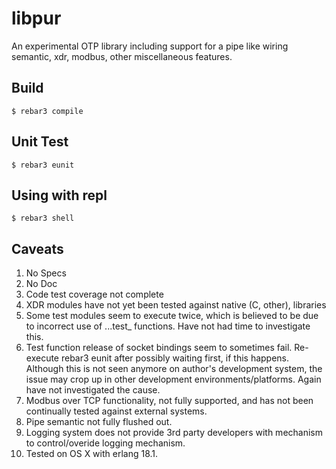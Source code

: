 libpur
=====

An experimental OTP library including support for a pipe like wiring 
semantic, xdr, modbus, other miscellaneous features.

Build
-----

    $ rebar3 compile

Unit Test
---------

    $ rebar3 eunit

Using with repl
---------

    $ rebar3 shell

Caveats
-------

1. No Specs
2. No Doc
3. Code test coverage not complete
4. XDR modules have not yet been tested against native (C, other), libraries
5. Some test modules seem to execute twice, which is believed to be due to incorrect use of ...test_ functions. Have not had time to investigate this.
6. Test function release of socket bindings seem to sometimes fail. Re-execute rebar3 eunit after possibly waiting first, if this happens. Although this is not seen anymore on author's development system, the issue may crop up in other development environments/platforms. Again have not investigated the cause.
7. Modbus over TCP functionality, not fully supported, and has not been continually tested against external systems.
8. Pipe semantic not fully flushed out.
9. Logging system does not provide 3rd party developers with mechanism to control/overide logging mechanism.
10. Tested on OS X with erlang 18.1.


